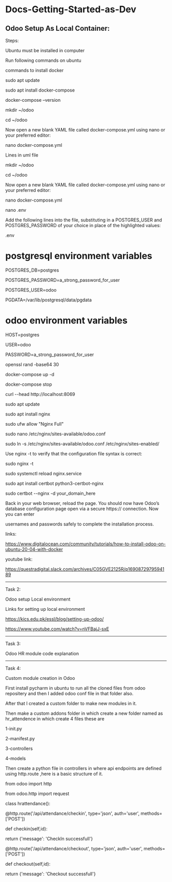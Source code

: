 # Docs-Getting-Started-as-Dev
Odoo Setup As Local Container:
-----------------------------------------------------------------------------------------------------------------------------------------------------------
Steps:

Ubuntu must be installed in computer

Run following commands on ubuntu

commands to install docker

sudo apt update

sudo apt install docker-compose

docker-compose –version

mkdir ~/odoo

cd ~/odoo

Now open a new blank YAML file called docker-compose.yml using nano or your preferred editor:

nano docker-compose.yml

Lines in uml file

mkdir ~/odoo

cd ~/odoo

Now open a new blank YAML file called docker-compose.yml using nano or your preferred editor:

nano docker-compose.yml

nano .env

Add the following lines into the file, substituting in a POSTGRES_USER and POSTGRES_PASSWORD of your choice in place of the highlighted values:

.env

# postgresql environment variables

POSTGRES_DB=postgres

POSTGRES_PASSWORD=a_strong_password_for_user

POSTGRES_USER=odoo

PGDATA=/var/lib/postgresql/data/pgdata

# odoo environment variables

HOST=postgres

USER=odoo

PASSWORD=a_strong_password_for_user

openssl rand -base64 30

docker-compose up -d

docker-compose stop

curl --head http://localhost:8069

sudo apt update

sudo apt install nginx

sudo ufw allow "Nginx Full"

sudo nano /etc/nginx/sites-available/odoo.conf


sudo ln -s /etc/nginx/sites-available/odoo.conf /etc/nginx/sites-enabled/

Use nginx -t to verify that the configuration file syntax is correct:

sudo nginx -t

sudo systemctl reload nginx.service

sudo apt install certbot python3-certbot-nginx

sudo certbot --nginx -d your_domain_here


Back in your web browser, reload the page. You should now have Odoo’s database configuration page open via a secure https:// connection. Now you can enter 

usernames and passwords safely to complete the installation process.

links:

https://www.digitalocean.com/community/tutorials/how-to-install-odoo-on-ubuntu-20-04-with-docker

youtube link:

https://questradigital.slack.com/archives/C05GVE2125R/p1690872979594189

---------------------------------------------------------------------------------------------------------------------------------------------------------
Task 2:

Odoo setup Local environment

Links for setting up local environment

https://kics.edu.pk/essl/blog/setting-up-odoo/

https://www.youtube.com/watch?v=nVFBajJ-sxE

------------------------------------------------------------------------------------------------------------------------------------------------------------------

Task 3:

Odoo HR module code explanation





--------------------------------------------------------------------------------------------------------------------------------------------------------------------

Task 4:

Custom module creation in Odoo

 First install pycharm in ubuntu to run all the cloned files from odoo repositery and then I added odoo conf file in that folder also.

After that I created a custom folder to make new modules in it.

Then make a custom addons folder in which  create a new folder named as hr_attendence in which  create 4 files these are

1-init.py

2-manifest.py

3-controllers

4-models

Then  create a python file in controllers in where api endpoints are defined using http.route ,here is a basic structure of it.


from odoo import http

from odoo.http import request

class hrattendance():

@‌http.route('/api/attendance/checkin', type='json', auth='user', methods=['POST'])

def checkin(self,id):

return {'message': 'CheckIn successfull'}

@http.route('/api/attendance/checkout', type='json', auth='user', methods=['POST'])

def checkout(self,id):

return {'message': 'Checkout successfull'}
